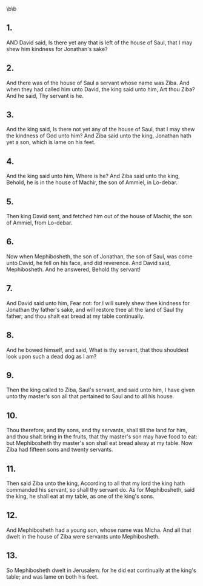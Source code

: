 \b\b
## 1.
AND David said, Is there yet any that is left of the house of Saul, that I may shew him kindness for Jonathan's sake?
## 2.
And there was of the house of Saul a servant whose name was Ziba.  And when they had called him unto David, the king said unto him, Art thou Ziba?  And he said, Thy servant is he.
## 3.
And the king said, Is there not yet any of the house of Saul, that I may shew the kindness of God unto him?  And Ziba said unto the king, Jonathan hath yet a son, which is lame on his feet.
## 4.
And the king said unto him, Where is he?  And Ziba said unto the king, Behold, he is in the house of Machir, the son of Ammiel, in Lo-debar.
## 5.
Then king David sent, and fetched him out of the house of Machir, the son of Ammiel, from Lo-debar.
## 6.
Now when Mephibosheth, the son of Jonathan, the son of Saul, was come unto David, he fell on his face, and did reverence.  And David said, Mephibosheth.  And he answered, Behold thy servant!
## 7.
And David said unto him, Fear not: for I will surely shew thee kindness for Jonathan thy father's sake, and will restore thee all the land of Saul thy father; and thou shalt eat bread at my table continually.
## 8.
And he bowed himself, and said, What is thy servant, that thou shouldest look upon such a dead dog as I am?
## 9.
Then the king called to Ziba, Saul's servant, and said unto him, I have given unto thy master's son all that pertained to Saul and to all his house.
## 10.
Thou therefore, and thy sons, and thy servants, shall till the land for him, and thou shalt bring in the fruits, that thy master's son may have food to eat: but Mephibosheth thy master's son shall eat bread alway at my table.  Now Ziba had fifteen sons and twenty servants.
## 11.
Then said Ziba unto the king, According to all that my lord the king hath commanded his servant, so shall thy servant do.  As for Mephibosheth, said the king, he shall eat at my table, as one of the king's sons.
## 12.
And Mephibosheth had a young son, whose name was Micha.  And all that dwelt in the house of Ziba were servants unto Mephibosheth.
## 13.
So Mephibosheth dwelt in Jerusalem: for he did eat continually at the king's table; and was lame on both his feet.
